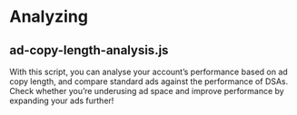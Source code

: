 # Analyzing

## ad-copy-length-analysis.js

With this script, you can analyse your account’s performance based on ad copy length, and compare standard ads against the performance of DSAs. Check whether you’re underusing ad space and improve performance by expanding your ads further!
